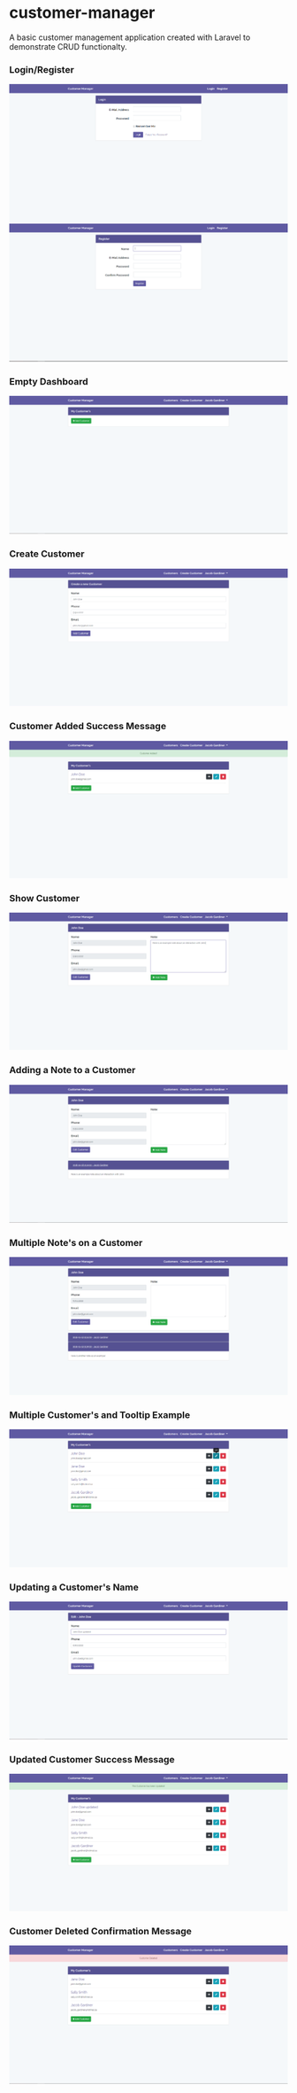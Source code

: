 # customer-manager
A basic customer management application created with Laravel to demonstrate CRUD functionalty.

### Login/Register

[![c dark](https://github.com/jacob-gardiner/customer-manager/blob/master/readme_images/1_login.PNG)](https://github.com/jacob-gardiner/customer-manager/blob/master/readme_images/1_login.PNG)
[![c dark](https://github.com/jacob-gardiner/customer-manager/blob/master/readme_images/2_register.PNG)](https://github.com/jacob-gardiner/customer-manager/blob/master/readme_images/2_register.PNG)


### Empty Dashboard
[![c dark](https://github.com/jacob-gardiner/customer-manager/blob/master/readme_images/3_starting_dashboard.PNG)](https://github.com/jacob-gardiner/customer-manager/blob/master/readme_images/3_starting_dashboard.PNG)

### Create Customer
[![c dark](https://github.com/jacob-gardiner/customer-manager/blob/master/readme_images/4_create_customer.PNG)](https://github.com/jacob-gardiner/customer-manager/blob/master/readme_images/4_create_customer.PNG)


### Customer Added Success Message
[![c dark](https://github.com/jacob-gardiner/customer-manager/blob/master/readme_images/5_customer_added.PNG)](https://github.com/jacob-gardiner/customer-manager/blob/master/readme_images/5_customer_added.PNG)


### Show Customer
[![c dark](https://github.com/jacob-gardiner/customer-manager/blob/master/readme_images/6_show_customer.PNG)](https://github.com/jacob-gardiner/customer-manager/blob/master/readme_images/6_show_customer.PNG)



### Adding a Note to a Customer
[![c dark](https://github.com/jacob-gardiner/customer-manager/blob/master/readme_images/7_note_added.PNG)](https://github.com/jacob-gardiner/customer-manager/blob/master/readme_images/7_note_added.PNG)


### Multiple Note's on a Customer
[![c dark](https://github.com/jacob-gardiner/customer-manager/blob/master/readme_images/8_multiple_notes.PNG)](https://github.com/jacob-gardiner/customer-manager/blob/master/readme_images/8_multiple_notes.PNG)


### Multiple Customer's and Tooltip Example
[![c dark](https://github.com/jacob-gardiner/customer-manager/blob/master/readme_images/9_multiple_customers_w_hover.PNG)](https://github.com/jacob-gardiner/customer-manager/blob/master/readme_images/9_multiple_customers_w_hover.PNG)


### Updating a Customer's Name
[![c dark](https://github.com/jacob-gardiner/customer-manager/blob/master/readme_images/10_updating_customer_name.PNG)](https://github.com/jacob-gardiner/customer-manager/blob/master/readme_images/10_updating_customer_name.PNG)


### Updated Customer Success Message
[![c dark](https://github.com/jacob-gardiner/customer-manager/blob/master/readme_images/11_customer_update_success.PNG)](https://github.com/jacob-gardiner/customer-manager/blob/master/readme_images/11_customer_update_success.PNG)


### Customer Deleted Confirmation Message
[![c dark](https://github.com/jacob-gardiner/customer-manager/blob/master/readme_images/12_customer_delete_message.PNG)](https://github.com/jacob-gardiner/customer-manager/blob/master/readme_images/12_customer_delete_message.PNG)

